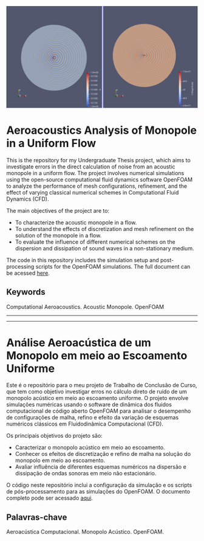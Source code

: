 ![plot](mesh/campos_p_U.png)
# Aeroacoustics Analysis of Monopole in a Uniform Flow

This is the repository for my Undergraduate Thesis project, which aims to investigate errors in the direct calculation of noise from an acoustic monopole in a uniform flow. The project involves numerical simulations using the open-source computational fluid dynamics software OpenFOAM to analyze the performance of mesh configurations, refinement, and the effect of varying classical numerical schemes in Computational Fluid Dynamics (CFD).

The main objectives of the project are to:

- To characterize the acoustic monopole in a flow.
- To understand the effects of discretization and mesh refinement on the solution of the monopole in a flow.
- To evaluate the influence of different numerical schemes on the dispersion and dissipation of sound waves in a non-stationary medium.

The code in this repository includes the simulation setup and post-processing scripts for the OpenFOAM simulations. The full document can be acessed [here](https://repositorio.ufsc.br/handle/123456789/255894).

## Keywords
Computational Aeroacoustics. Acoustic Monopole. OpenFOAM

***
***
# Análise Aeroacústica de um Monopolo em meio ao Escoamento Uniforme
Este é o repositório para o meu projeto de Trabalho de Conclusão de Curso, que tem como objetivo investigar erros no cálculo direto de ruído de um monopolo acústico em meio ao escoamento uniforme. O projeto envolve simulações numéricas usando o software de dinâmica dos fluidos computacional de código aberto OpenFOAM para analisar o desempenho de configurações de malha, refino e efeito da variação de esquemas numéricos clássicos em Fluidodinâmica Computacional (CFD).

Os principais objetivos do projeto são:

- Caracterizar o monopolo acústico em meio ao escoamento.
- Conhecer os efeitos de discretização e refino de malha na solução do monopolo em meio ao escoamento.
- Avaliar influência de diferentes esquemas numéricos na dispersão e dissipação de ondas sonoras em meio não estacionário.

O código neste repositório inclui a configuração da simulação e os scripts de pós-processamento para as simulações do OpenFOAM. O documento completo pode ser acessado [aqui](https://repositorio.ufsc.br/handle/123456789/255894).

## Palavras-chave
Aeroacústica Computacional. Monopolo Acústico. OpenFOAM.

